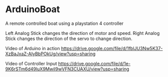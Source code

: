 # ArduinoBoat
 A remote controlled boat using a playstation 4 controller

Left Analog Stick changes the direction of motor and speed.
Right Analog Stick changes the direction of the servo to change direction.

Video of Arduino in action
https://drive.google.com/file/d/1fblJU3Nw5K37-XzBaJxaZ-AIyBbPOkUg/view?usp=sharing

Video of Controller Input
https://drive.google.com/file/d/1e-9K6rSTm6d49luX9Mwil9wVFN3CUAXU/view?usp=sharing
